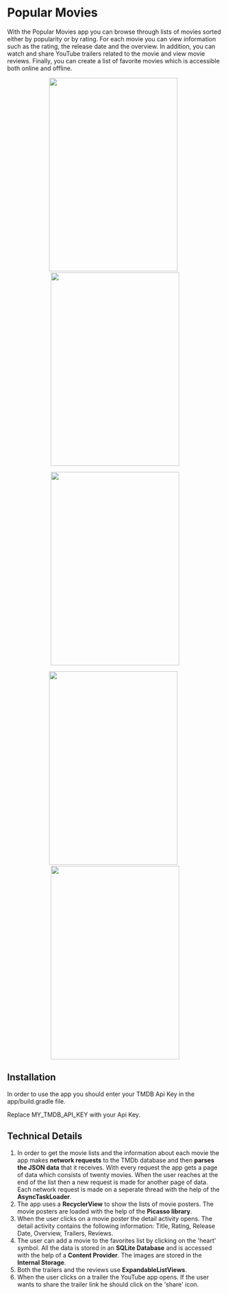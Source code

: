 # Popular Movies

With the Popular Movies app you can browse through lists of movies sorted either by popularity or by rating. For each movie you can view information such as the rating, the release date and the overview. In addition, you can watch and share YouTube trailers related to the movie and view movie reviews. Finally, you can create a list of favorite movies which is accessible both online and offline.

<p align="center">
  <img src="https://drive.google.com/uc?id=1WPHaLyW16si8l5EUBxhKDDnJYVUjFj1U" width="300" height="450"> &nbsp<img src="https://drive.google.com/uc?id=1SvSqHTc_mibCLVNC1gMixu7R4EmRMGHn" width="300" height="450">
</p>

<p align="center">
  <img src="https://drive.google.com/uc?id=1pF8jspbw9TD9YkMrK71N-Co0J1kw_UJB" width="300" height="450">
</p>

<p align="center">
  <img src="https://drive.google.com/uc?id=11nGvuTIBqxxqhEnMuTH_BFj4Ajxvd-q2" width="300" height="450"> &nbsp<img src="https://drive.google.com/uc?id=1wgOS48gPVygj5Tm4bVX_gpJ6_9GdDG9u" width="300" height="450">
</p>
  

## Installation

In order to use the app you should enter your TMDB Api Key in the app/build.gradle file.

Replace MY_TMDB_API_KEY with your Api Key.

## Technical Details

1. In order to get the movie lists and the information about each movie the app makes **network requests** to the TMDb database and then **parses the JSON data** that it receives. With every request the app gets a page of data which consists of twenty movies. When the user reaches at the end of the list then a new request is made for another page of data. Each network request is made on a seperate thread with the help of the **AsyncTaskLoader**.
2. The app uses a **RecyclerView** to show the lists of movie posters. The movie posters are loaded with the help of the **Picasso library**.
3. When the user clicks on a movie poster the detail activity opens. The detail activity contains the following information: Title, Rating, Release Date, Overview, Trailers, Reviews.
4. The user can add a movie to the favorites list by clicking on the 'heart' symbol. All the data is stored in an **SQLite Database** and is accessed with the help of a **Content Provider**. The images are stored in the **Internal Storage**.
5. Both the trailers and the reviews use **ExpandableListViews**.
6. When the user clicks on a trailer the YouTube app opens. If the user wants to share the trailer link he should click on the 'share' icon.
